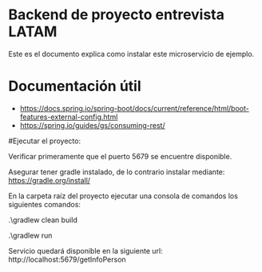 # Backend de proyecto entrevista LATAM

Este es el documento explica como instalar este microservicio de ejemplo.

# Documentación útil
* https://docs.spring.io/spring-boot/docs/current/reference/html/boot-features-external-config.html
* https://spring.io/guides/gs/consuming-rest/

#Ejecutar el proyecto:

Verificar primeramente que el puerto 5679 se encuentre disponible.

Asegurar tener gradle instalado, de lo contrario instalar mediante: https://gradle.org/install/

En la carpeta raíz del proyecto ejecutar una consola de comandos los siguientes comandos:

.\gradlew clean build

.\gradlew run

Servicio quedará disponible en la siguiente url: http://localhost:5679/getInfoPerson
